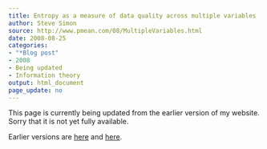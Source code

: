 ```yaml
---
title: Entropy as a measure of data quality across multiple variables
author: Steve Simon
source: http://www.pmean.com/08/MultipleVariables.html
date: 2008-08-25
categories:
- "*Blog post"
- 2008
- Being updated
- Information theory
output: html_document
page_update: no
---
```


This page is currently being updated from the earlier version of my website. Sorry that it is not yet fully available.

<!---More--->


Earlier versions are [here][sim1] and [here][sim2].

[sim1]: http://www.pmean.com/08/MultipleVariables.html
[sim2]: http://new.pmean.com/multiple-variables/
